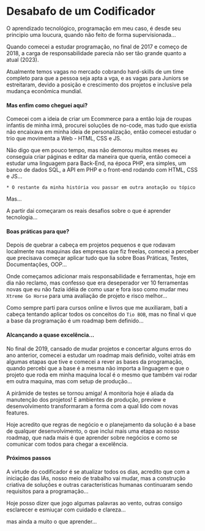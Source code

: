 # Desabafo de um Codificador


O aprendizado tecnológico, programação em meu caso, é desde seu principio uma loucura, quando não feito de forma supervisionada...


Quando comecei a estudar programação, no final de 2017 e começo de 2018, a carga de responsabilidade parecia não ser tão grande quanto a atual (2023).


Atualmente temos vagas no mercado cobrando hard-skills de um time completo para que a pessoa seja apta a vga, e as vagas para Juniors se estreitaram, devido a posição e crescimento dos projetos e inclusive pela mudança econômica mundial.


#### Mas enfim como cheguei aqui?


Comecei com a ideia de criar um Ecommerce para a então loja de roupas infantis de minha irmã, procurei soluções de no-code, mas tudo que existia não encaixava em minha ideia de personalização, então comecei estudar o trio que movimenta a Web - HTML, CSS e JS.


Não digo que em pouco tempo, mas não demorou muitos meses eu conseguia criar páginas e editar da maneira que queria, então comecei a estudar uma linguagem para Back-End, na época PHP, era simples, um banco de dados SQL, a API em PHP e o front-end rodando com HTML, CSS e JS...


`* O restante da minha história vou passar em outra anotação ou tópico`


Mas...


A partir dai começaram os reais desafios sobre o que é aprender tecnologia...


#### Boas práticas para que?

Depois de quebrar a cabeça em projetos pequenos e que rodavam localmente nas maquinas das empresas que fiz freelas, comecei a perceber que precisava começar aplicar tudo que lia sobre Boas Práticas, Testes, Documentações, OOP...


Onde começamos adicionar mais responsabilidade e ferramentas, hoje em dia não reclamo, mas confesso que era deseperador ver 10 ferramentas novas que eu não fazia idéia de como usar e fora isso como mudar meu `Xtreme Go Horse` para uma avaliação de projeto e risco melhor...


Como sempre parti para cursos online e livros que me auxiliaram, bati a cabeça tentando aplicar todos os conceitos do `Tio BOB`, mas no final vi que a base da programação é um roadmap bem definido...


#### Alcançando a quase excelência...

No final de 2019, cansado de mudar projetos e concertar alguns erros do ano anterior, comecei a estudar um roadmap mais definido, voltei atrás em algumas etapas que tive e comecei a rever as bases da programação, quando percebi que a base é a mesma não importa a linguagem e que o projeto que roda em minha maquina local é o mesmo que também vai rodar em outra maquina, mas com setup de produção...


A pirâmide de testes se tornou amiga!
A monitoria hoje é aliada da manutenção dos projetos!
E ambientes de produção, preview e desenvolvimento transformaram a forma com a qual lido com novas features.

Hoje acredito que regras de negócio e o planejamento da solução é a base de qualquer desenvolvimento, o que inclui mais uma etapa ao nosso roadmap, que nada mais é que aprender sobre negócios e como se comunicar com todos para chegar a excelência.

#### Próximos passos

A virtude do codificador é se atualizar todos os dias, acredito que com a iniciação das IAs, nosso meio de trabalho vai mudar, mas a construção criativa de soluções e outras caracteristicas humanas continuaram sendo requisitos para a programação...


Hoje posso dizer que jogo algumas palavras ao vento, outras consigo esclarecer e esmiuçar com cuidado e clareza...

mas ainda a muito o que aprender...